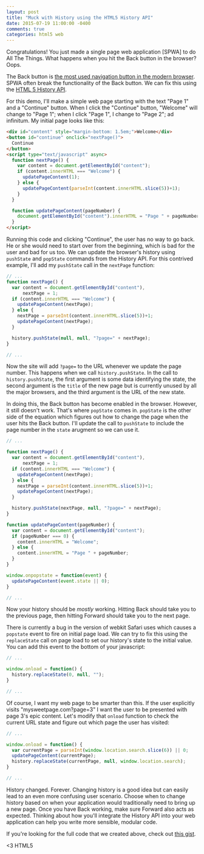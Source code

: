 ```yaml
---
layout: post
title: "Muck with History using the HTML5 History API"
date: 2015-07-19 11:00:00 -0400
comments: true
categories: html5 web
---
```


Congratulations! You just made a single page web application [SPWA] to do All The Things. What happens when you hit the Back button in the browser? Oops.

The Back button is [the most used navigation button in the modern browser](http://www.internetnews.com/skerner/2010/07/what-is-the-most-clicked-firef.html). SPWA often break the functionality of the Back button. We can fix this using the [HTML 5 History API](http://diveintohtml5.info/history.html).

For this demo, I'll make a simple web page starting with the text "Page 1" and a "Continue" button. When I click the "Continue" button, "Welcome" will change to "Page 1"; when I click "Page 1", I change to "Page 2"; ad infinitum. My initial page looks like this:


``` html index.html
<div id="content" style="margin-bottom: 1.5em;">Welcome</div>
<button id="continue" onclick="nextPage()">
  Continue
</button>
<script type="text/javascript" async>
  function nextPage() {
    var content = document.getElementById("content");
    if (content.innerHTML === "Welcome") {
      updatePageContent(1);
    } else {
      updatePageContent(parseInt(content.innerHTML.slice(5))+1);
    }
  }

  function updatePageContent(pageNumber) {
    document.getElementById("content").innerHTML = "Page " + pageNumber;
  }
</script>
```

Running this code and clicking "Continue", the user has no way to go back. He or she would need to start over from the beginning, which is bad for the user and bad for us too. We can update the browser's history using `pushState` and `popState` commands from the History API. For this contrived example, I'll add my `pushState` call in the `nextPage` function:

``` javascript index.html
// ...
function nextPage() {
  var content = document.getElementById("content"),
      nextPage = 1;
  if (content.innerHTML === "Welcome") {
    updatePageContent(nextPage);
  } else {
    nextPage = parseInt(content.innerHTML.slice(5))+1;
    updatePageContent(nextPage);
  }

  history.pushState(null, null, "?page=" + nextPage);
}

// ...
```

Now the site will add `?page=` to the URL whenever we update the page number. This happens when we call `history.pushState`. In the call to `history.pushState`, the first argument is some data identifying the state, the second argument is the `title` of the new page but is currently unused by all the major browsers, and the third argument is the URL of the new state.

In doing this, the Back button has become enabled in the browser. However, it still doesn't work. That's where `popState` comes in. `popState` is the other side of the equation which figures out how to change the page when the user hits the Back button. I'll update the call to `pushState` to include the page number in the `state` arugment so we can use it.

``` javascript index.html
// ...

function nextPage() {
  var content = document.getElementById("content"),
      nextPage = 1;
  if (content.innerHTML === "Welcome") {
    updatePageContent(nextPage);
  } else {
    nextPage = parseInt(content.innerHTML.slice(5))+1;
    updatePageContent(nextPage);
  }

  history.pushState(nextPage, null, "?page=" + nextPage);
}

function updatePageContent(pageNumber) {
  var content = document.getElementById("content");
  if (pageNumber === 0) {
    content.innerHTML = "Welcome";
  } else {
    content.innerHTML = "Page " + pageNumber;
  }
}

window.onpopstate = function(event) {
  updatePageContent(event.state || 0);
}

// ...
```

Now your history should be _mostly_ working. Hitting Back should take you to the previous page, then hitting Forward should take you to the next page.

There is currently a bug in the version of webkit Safari uses which causes a `popstate` event to fire on initial page load. We can try to fix this using the `replaceState` call on page load to set our history's state to the initial value. You can add this event to the bottom of your javascript:

``` javascript index.html
// ... 

window.onload = function() {
  history.replaceState(0, null, "");
}

// ...
```

Of course, I want my web page to be smarter than this. If the user explicitly visits "mysweetpage.com?page=3" I want the user to be presented with page 3's epic content. Let's modify that `onload` function to check the current URL state and figure out which page the user has visited:

``` javascript index.html
// ...

window.onload = function() {
  var currentPage = parseInt(window.location.search.slice(6)) || 0;
  updatePageContent(currentPage);
  history.replaceState(currentPage, null, window.location.search);
}

// ...
```

History changed. Forever. Changing history is a good idea but can easily lead to an even more confusing user scenario. Choose when to change history based on when your application would traditionally need to bring up a new page. Once you have Back working, make sure Forward also acts as expected. Thinking about how you'll integrate the History API into your web application can help you write more sensible, modular code.

If you're looking for the full code that we created above, check out [this gist](https://gist.github.com/larryprice/b06dd00c3e7f63ae7954).

<3 HTML5
